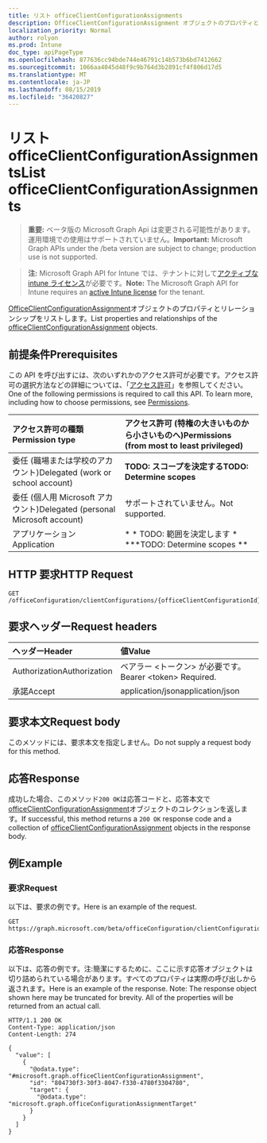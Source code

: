 ```yaml
---
title: リスト officeClientConfigurationAssignments
description: OfficeClientConfigurationAssignment オブジェクトのプロパティとリレーションシップをリストします。
localization_priority: Normal
author: rolyon
ms.prod: Intune
doc_type: apiPageType
ms.openlocfilehash: 877636cc94bde744e46791c14b573b6bd7412662
ms.sourcegitcommit: 1066aa4045d48f9c9b764d3b2891cf4f806d17d5
ms.translationtype: MT
ms.contentlocale: ja-JP
ms.lasthandoff: 08/15/2019
ms.locfileid: "36420827"
---
```

# <a name="list-officeclientconfigurationassignments"></a><span data-ttu-id="7fb09-103">リスト officeClientConfigurationAssignments</span><span class="sxs-lookup"><span data-stu-id="7fb09-103">List officeClientConfigurationAssignments</span></span>

> <span data-ttu-id="7fb09-104">**重要:** ベータ版の Microsoft Graph Api は変更される可能性があります。運用環境での使用はサポートされていません。</span><span class="sxs-lookup"><span data-stu-id="7fb09-104">**Important:** Microsoft Graph APIs under the /beta version are subject to change; production use is not supported.</span></span>

> <span data-ttu-id="7fb09-105">**注:** Microsoft Graph API for Intune では、テナントに対して[アクティブな intune ライセンス](https://go.microsoft.com/fwlink/?linkid=839381)が必要です。</span><span class="sxs-lookup"><span data-stu-id="7fb09-105">**Note:** The Microsoft Graph API for Intune requires an [active Intune license](https://go.microsoft.com/fwlink/?linkid=839381) for the tenant.</span></span>

<span data-ttu-id="7fb09-106">[OfficeClientConfigurationAssignment](../resources/intune-cirrus-officeclientconfigurationassignment.md)オブジェクトのプロパティとリレーションシップをリストします。</span><span class="sxs-lookup"><span data-stu-id="7fb09-106">List properties and relationships of the [officeClientConfigurationAssignment](../resources/intune-cirrus-officeclientconfigurationassignment.md) objects.</span></span>

## <a name="prerequisites"></a><span data-ttu-id="7fb09-107">前提条件</span><span class="sxs-lookup"><span data-stu-id="7fb09-107">Prerequisites</span></span>
<span data-ttu-id="7fb09-p101">この API を呼び出すには、次のいずれかのアクセス許可が必要です。アクセス許可の選択方法などの詳細については、「[アクセス許可](/graph/permissions-reference)」を参照してください。</span><span class="sxs-lookup"><span data-stu-id="7fb09-p101">One of the following permissions is required to call this API. To learn more, including how to choose permissions, see [Permissions](/graph/permissions-reference).</span></span>

|<span data-ttu-id="7fb09-110">アクセス許可の種類</span><span class="sxs-lookup"><span data-stu-id="7fb09-110">Permission type</span></span>|<span data-ttu-id="7fb09-111">アクセス許可 (特権の大きいものから小さいものへ)</span><span class="sxs-lookup"><span data-stu-id="7fb09-111">Permissions (from most to least privileged)</span></span>|
|:---|:---|
|<span data-ttu-id="7fb09-112">委任 (職場または学校のアカウント)</span><span class="sxs-lookup"><span data-stu-id="7fb09-112">Delegated (work or school account)</span></span>|<span data-ttu-id="7fb09-113">**TODO: スコープを決定する**</span><span class="sxs-lookup"><span data-stu-id="7fb09-113">**TODO: Determine scopes**</span></span>|
|<span data-ttu-id="7fb09-114">委任 (個人用 Microsoft アカウント)</span><span class="sxs-lookup"><span data-stu-id="7fb09-114">Delegated (personal Microsoft account)</span></span>|<span data-ttu-id="7fb09-115">サポートされていません。</span><span class="sxs-lookup"><span data-stu-id="7fb09-115">Not supported.</span></span>|
|<span data-ttu-id="7fb09-116">アプリケーション</span><span class="sxs-lookup"><span data-stu-id="7fb09-116">Application</span></span>|<span data-ttu-id="7fb09-117">\* \* TODO: 範囲を決定します \* \*</span><span class="sxs-lookup"><span data-stu-id="7fb09-117">\*\*TODO: Determine scopes \*\*</span></span>|

## <a name="http-request"></a><span data-ttu-id="7fb09-118">HTTP 要求</span><span class="sxs-lookup"><span data-stu-id="7fb09-118">HTTP Request</span></span>
<!-- {
  "blockType": "ignored"
}
-->
``` http
GET /officeConfiguration/clientConfigurations/{officeClientConfigurationId}/assignments
```

## <a name="request-headers"></a><span data-ttu-id="7fb09-119">要求ヘッダー</span><span class="sxs-lookup"><span data-stu-id="7fb09-119">Request headers</span></span>
|<span data-ttu-id="7fb09-120">ヘッダー</span><span class="sxs-lookup"><span data-stu-id="7fb09-120">Header</span></span>|<span data-ttu-id="7fb09-121">値</span><span class="sxs-lookup"><span data-stu-id="7fb09-121">Value</span></span>|
|:---|:---|
|<span data-ttu-id="7fb09-122">Authorization</span><span class="sxs-lookup"><span data-stu-id="7fb09-122">Authorization</span></span>|<span data-ttu-id="7fb09-123">ベアラー &lt;トークン&gt; が必要です。</span><span class="sxs-lookup"><span data-stu-id="7fb09-123">Bearer &lt;token&gt; Required.</span></span>|
|<span data-ttu-id="7fb09-124">承諾</span><span class="sxs-lookup"><span data-stu-id="7fb09-124">Accept</span></span>|<span data-ttu-id="7fb09-125">application/json</span><span class="sxs-lookup"><span data-stu-id="7fb09-125">application/json</span></span>|

## <a name="request-body"></a><span data-ttu-id="7fb09-126">要求本文</span><span class="sxs-lookup"><span data-stu-id="7fb09-126">Request body</span></span>
<span data-ttu-id="7fb09-127">このメソッドには、要求本文を指定しません。</span><span class="sxs-lookup"><span data-stu-id="7fb09-127">Do not supply a request body for this method.</span></span>

## <a name="response"></a><span data-ttu-id="7fb09-128">応答</span><span class="sxs-lookup"><span data-stu-id="7fb09-128">Response</span></span>
<span data-ttu-id="7fb09-129">成功した場合、このメソッド`200 OK`は応答コードと、応答本文で[officeClientConfigurationAssignment](../resources/intune-cirrus-officeclientconfigurationassignment.md)オブジェクトのコレクションを返します。</span><span class="sxs-lookup"><span data-stu-id="7fb09-129">If successful, this method returns a `200 OK` response code and a collection of [officeClientConfigurationAssignment](../resources/intune-cirrus-officeclientconfigurationassignment.md) objects in the response body.</span></span>

## <a name="example"></a><span data-ttu-id="7fb09-130">例</span><span class="sxs-lookup"><span data-stu-id="7fb09-130">Example</span></span>

### <a name="request"></a><span data-ttu-id="7fb09-131">要求</span><span class="sxs-lookup"><span data-stu-id="7fb09-131">Request</span></span>
<span data-ttu-id="7fb09-132">以下は、要求の例です。</span><span class="sxs-lookup"><span data-stu-id="7fb09-132">Here is an example of the request.</span></span>
``` http
GET https://graph.microsoft.com/beta/officeConfiguration/clientConfigurations/{officeClientConfigurationId}/assignments
```

### <a name="response"></a><span data-ttu-id="7fb09-133">応答</span><span class="sxs-lookup"><span data-stu-id="7fb09-133">Response</span></span>
<span data-ttu-id="7fb09-p102">以下は、応答の例です。注:簡潔にするために、ここに示す応答オブジェクトは切り詰められている場合があります。すべてのプロパティは実際の呼び出しから返されます。</span><span class="sxs-lookup"><span data-stu-id="7fb09-p102">Here is an example of the response. Note: The response object shown here may be truncated for brevity. All of the properties will be returned from an actual call.</span></span>
``` http
HTTP/1.1 200 OK
Content-Type: application/json
Content-Length: 274

{
  "value": [
    {
      "@odata.type": "#microsoft.graph.officeClientConfigurationAssignment",
      "id": "804730f3-30f3-8047-f330-4780f3304780",
      "target": {
        "@odata.type": "microsoft.graph.officeConfigurationAssignmentTarget"
      }
    }
  ]
}
```






